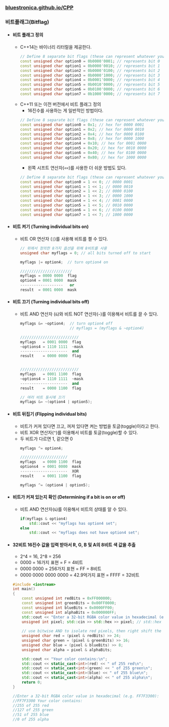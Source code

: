 ### [bluestronica.github.io/CPP](https://bluestronica.github.io/CPP)

### 비트플래그(Bitflag)
- #### 비트 플래그 정의
    - C++14는 바이너리 리터럴을 제공한다.
        ```c++
        // Define 8 separate bit flags (these can represent whatever you want) 
        const unsigned char option0 = 0b0000'0001; // represents bit 0 
        const unsigned char option1 = 0b0000'0010; // represents bit 1 
        const unsigned char option2 = 0b0000'0100; // represents bit 2 
        const unsigned char option3 = 0b0000'1000; // represents bit 3 
        const unsigned char option4 = 0b0001'0000; // represents bit 4 
        const unsigned char option5 = 0b0010'0000; // represents bit 5 
        const unsigned char option6 = 0b0100'0000; // represents bit 6 
        const unsigned char option7 = 0b1000'0000; // represents bit 7
        ```
    - C++11 또는 이전 버전에서 비트 플래그 정의
        - 16진수를 사용하는 게 일반적인 방법이다.
        ```c++
        // Define 8 separate bit flags (these can represent whatever you want) 
        const unsigned char option0 = 0x1; // hex for 0000 0001 
        const unsigned char option1 = 0x2; // hex for 0000 0010 
        const unsigned char option2 = 0x4; // hex for 0000 0100 
        const unsigned char option3 = 0x8; // hex for 0000 1000 
        const unsigned char option4 = 0x10; // hex for 0001 0000 
        const unsigned char option5 = 0x20; // hex for 0010 0000 
        const unsigned char option6 = 0x40; // hex for 0100 0000 
        const unsigned char option7 = 0x80; // hex for 1000 0000
        ```
        - 왼쪽 시프트 연산자(`<<`)를 사용한 더 쉬운 방법도 있다.
        ```c++
        // Define 8 separate bit flags (these can represent whatever you want) 
        const unsigned char option0 = 1 << 0; // 0000 0001 
        const unsigned char option1 = 1 << 1; // 0000 0010 
        const unsigned char option2 = 1 << 2; // 0000 0100 
        const unsigned char option3 = 1 << 3; // 0000 1000 
        const unsigned char option4 = 1 << 4; // 0001 0000 
        const unsigned char option5 = 1 << 5; // 0010 0000 
        const unsigned char option6 = 1 << 6; // 0100 0000 
        const unsigned char option7 = 1 << 7; // 1000 0000
        ```

- #### 비트 켜기 (Turning individual bits on)
    - 비트 OR 연산자 (`|`)를 사용해 비트를 켤 수 있다.
        ```c++
        // 위에서 정의한 8가지 옵션을 위해 8비트를 사용
        unsigned char myflags = 0; // all bits turned off to start

        myflags |= option4;  // turn option4 on

        ///////////////////////
        myflags = 0000 0000  flag
        option4 = 0001 0000  mask
        -------------------   or
        result  = 0001 0000  mask
        ```
- #### 비트 끄기 (Turning individual bits off)
    - 비트 AND 연산자 (`&`)와 비트 NOT 연산자(`~`)를 이용해서 비트를 끌 수 있다.
        ```c++
        myflags &= ~option4;  // turn option4 off
                              // myflags = (myflags & ~option4)

        //////////////////////////
        myflags   = 0001 0000  flag
        ~options4 = 1110 1111  ~mask
        ---------------------  and
        result    = 0000 0000  flag    


        //////////////////////////
        myflags   = 0001 1100  flag
        ~options4 = 1110 1111  ~mask
        ---------------------  and
        result    = 0000 1100  flag        

        // 여러 비트 동시에 끄기
        myflags &= ~(option4 | option5);                
        ```

- #### 비트 뒤집기 (Flipping individual bits)
    - 비트가 커져 있다면 끄고, 꺼져 있다면 켜는 방법을 토글(toggle)이라고 한다.
    - 비트 XOR 연산자(`^`)를 이용해서 비트를 토글(toggle)할 수 있다.    
    - 두 비트가 다르면 1, 같으면 0
        ```c++
        myflags ^= option4; 

        /////////////////////
        myflags   = 0000 1100  flag
        options4  = 0001 0000  mask
        ---------------------  XOR
        result    = 0001 1100  flag 

        myflags ^= (option4 | option5);
        ```

- #### 비트가 커져 있는지 확인 (Determining if a bit is on or off)
    - 비트 AND 연산자(`&`)를 이용해서 비트의 상태를 알 수 있다.
        ```c++
        if(myflags & option4)
            std::cout << "myflags has option4 set";
        else
            std::cout << "myflags does not have option4 set";
        ```

- #### 32비트 16진수 값을 입력 받아서 R, G, B 및 A의 8비트 색 값을 추출
    - 2^4 = 16, 2^8 = 256
    - 0000 = 16가지 표현 = F = 4비트
    - 0000 0000 = 256가지 표현 = FF = 8비트
    - 0000 0000 0000 0000 = 42.9억가지 표현 = FFFF = 32비트
    ```c++
    #include <iostream> 
    int main() 
    { 
        const unsigned int redBits = 0xFF000000; 
        const unsigned int greenBits = 0x00FF0000; 
        const unsigned int blueBits = 0x0000FF00; 
        const unsigned int alphaBits = 0x000000FF; 
        std::cout << "Enter a 32-bit RGBA color value in hexadecimal (e.g. FF7F3300): "; 
        unsigned int pixel; std::cin >> std::hex >> pixel; // std::hex allows us to read in a hex value 
        
        // use bitwise AND to isolate red pixels, then right shift the value into the range 0-255 
        unsigned char red = (pixel & redBits) >> 24; 
        unsigned char green = (pixel & greenBits) >> 16; 
        unsigned char blue = (pixel & blueBits) >> 8; 
        unsigned char alpha = pixel & alphaBits; 

        std::cout << "Your color contains:\n"; 
        std::cout << static_cast<int>(red) << " of 255 red\n"; 
        std::cout << static_cast<int>(green) << " of 255 green\n"; 
        std::cout << static_cast<int>(blue) << " of 255 blue\n"; 
        std::cout << static_cast<int>(alpha) << " of 255 alpha\n"; 
        return 0; 
    } 
    
    //Enter a 32-bit RGBA color value in hexadecimal (e.g. FF7F3300): 
    //FF7F3300 Your color contains: 
    //255 of 255 red 
    //127 of 255 green 
    //51 of 255 blue 
    //0 of 255 alpha
    ```